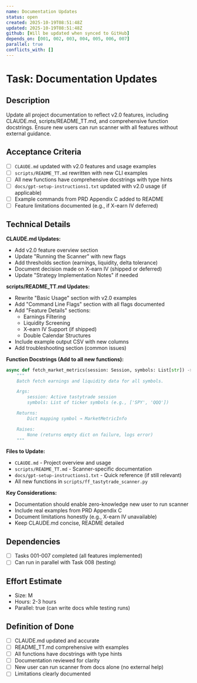 ```yaml
---
name: Documentation Updates
status: open
created: 2025-10-19T08:51:48Z
updated: 2025-10-19T08:51:48Z
github: [Will be updated when synced to GitHub]
depends_on: [001, 002, 003, 004, 005, 006, 007]
parallel: true
conflicts_with: []
---
```


# Task: Documentation Updates

## Description
Update all project documentation to reflect v2.0 features, including CLAUDE.md, scripts/README_TT.md, and comprehensive function docstrings. Ensure new users can run scanner with all features without external guidance.

## Acceptance Criteria
- [ ] `CLAUDE.md` updated with v2.0 features and usage examples
- [ ] `scripts/README_TT.md` rewritten with new CLI examples
- [ ] All new functions have comprehensive docstrings with type hints
- [ ] `docs/gpt-setup-instructions1.txt` updated with v2.0 usage (if applicable)
- [ ] Example commands from PRD Appendix C added to README
- [ ] Feature limitations documented (e.g., if X-earn IV deferred)

## Technical Details

**CLAUDE.md Updates:**
- Add v2.0 feature overview section
- Update "Running the Scanner" with new flags
- Add thresholds section (earnings, liquidity, delta tolerance)
- Document decision made on X-earn IV (shipped or deferred)
- Update "Strategy Implementation Notes" if needed

**scripts/README_TT.md Updates:**
- Rewrite "Basic Usage" section with v2.0 examples
- Add "Command Line Flags" section with all flags documented
- Add "Feature Details" sections:
  - Earnings Filtering
  - Liquidity Screening
  - X-earn IV Support (if shipped)
  - Double Calendar Structures
- Include example output CSV with new columns
- Add troubleshooting section (common issues)

**Function Docstrings (Add to all new functions):**
```python
async def fetch_market_metrics(session: Session, symbols: List[str]) -> Dict[str, MarketMetricInfo]:
    """
    Batch fetch earnings and liquidity data for all symbols.

    Args:
        session: Active tastytrade session
        symbols: List of ticker symbols (e.g., ['SPY', 'QQQ'])

    Returns:
        Dict mapping symbol → MarketMetricInfo

    Raises:
        None (returns empty dict on failure, logs error)
    """
```

**Files to Update:**
- `CLAUDE.md` - Project overview and usage
- `scripts/README_TT.md` - Scanner-specific documentation
- `docs/gpt-setup-instructions1.txt` - Quick reference (if still relevant)
- All new functions in `scripts/ff_tastytrade_scanner.py`

**Key Considerations:**
- Documentation should enable zero-knowledge new user to run scanner
- Include real examples from PRD Appendix C
- Document limitations honestly (e.g., X-earn IV unavailable)
- Keep CLAUDE.md concise, README detailed

## Dependencies
- [ ] Tasks 001-007 completed (all features implemented)
- [ ] Can run in parallel with Task 008 (testing)

## Effort Estimate
- Size: M
- Hours: 2-3 hours
- Parallel: true (can write docs while testing runs)

## Definition of Done
- [ ] CLAUDE.md updated and accurate
- [ ] README_TT.md comprehensive with examples
- [ ] All functions have docstrings with type hints
- [ ] Documentation reviewed for clarity
- [ ] New user can run scanner from docs alone (no external help)
- [ ] Limitations clearly documented
